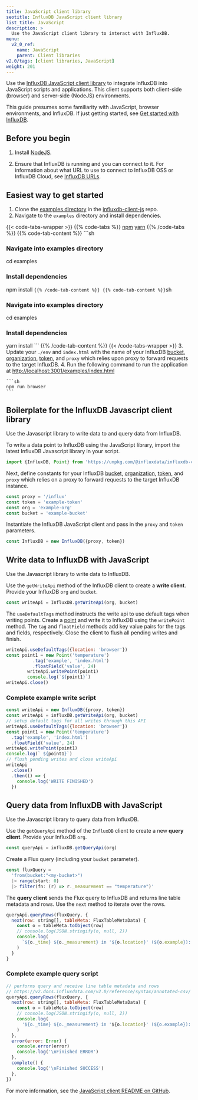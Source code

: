 ```yaml
---
title: JavaScript client library
seotitle: InfluxDB JavaScript client library
list_title: JavaScript
description: >
  Use the JavaScript client library to interact with InfluxDB.
menu:
  v2_0_ref:
    name: JavaScript
    parent: Client libraries
v2.0/tags: [client libraries, JavaScript]
weight: 201
---
```


Use the [InfluxDB JavaScript client library](https://github.com/influxdata/influxdb-client-js) to integrate InfluxDB into JavaScript scripts and applications. This client supports both client-side (browser) and server-side (NodeJS) environments. 

This guide presumes some familiarity with JavaScript, browser environments, and InfluxDB.
If just getting started, see [Get started with InfluxDB](/v2.0/get-started/).

## Before you begin

1. Install [NodeJS](https://nodejs.org/en/download/package-manager/).

2. Ensure that InfluxDB is running and you can connect to it.
   For information about what URL to use to connect to InfluxDB OSS or InfluxDB Cloud, see [InfluxDB URLs](/v2.0/reference/urls/).

## Easiest way to get started 
1. Clone the [examples directory](https://github.com/influxdata/influxdb-client-js/tree/master/examples) in the [influxdb-client-js](https://github.com/influxdata/influxdb-client-js) repo. 
2. Navigate to the `examples` directory and install dependencies. 

{{< code-tabs-wrapper >}}
{{% code-tabs %}}
[npm](#)
[yarn](#)
    {{% /code-tabs %}}
    {{% code-tab-content %}}
    ```sh
### Navigate into examples directory
cd examples 

### Install dependencies
npm install
    ```
    {{% /code-tab-content %}}
    {{% code-tab-content %}}
    ```sh
### Navigate into examples directory
cd examples 

### Install dependencies
yarn install
    ```
    {{% /code-tab-content %}}
    {{< /code-tabs-wrapper >}}
3. Update your `./env` and `index.html` with the name of your InfluxDB [bucket](/v2.0/organizations/buckets/), [organization](/v2.0/organizations/), [token](/v2.0/security/tokens/), and `proxy` which relies upon proxy to forward requests to the target InfluxDB. 
4. Run the following command to run the application at [http://localhost:3001/examples/index.html]()

    ```sh
    npm run browser
    ```

## Boilerplate for the InfluxDB Javascript client library  
Use the Javascript library to write data to and query data from InfluxDB.

To write a data point to InfluxDB using the JavaScript library, import the latest InfluxDB Javascript library in your script.

```js
import {InfluxDB, Point} from 'https://unpkg.com/@influxdata/influxdb-client/dist/index.browser.mjs'
```

Next, define constants for your InfluxDB [bucket](/v2.0/organizations/buckets/), [organization](/v2.0/organizations/), [token](/v2.0/security/tokens/), and `proxy` which relies on a proxy to forward requests to the target InfluxDB instance. 


```js
const proxy = '/influx' 
const token = 'example-token'
const org = 'example-org'
const bucket = 'example-bucket'
```

Instantiate the InfluxDB JavaScript client and pass in the `proxy` and `token` parameters.

```js
const InfluxDB = new InfluxDB({proxy, token})
```

## Write data to InfluxDB with JavaScript
Use the Javascript library to write data to InfluxDB.

Use the `getWriteApi` method of the InfluxDB client to create a **write client**. Provide your InfluxDB `org` and `bucket`.

```js
const writeApi = InfluxDB.getWriteApi(org, bucket)
```

The `useDefaultTags` method instructs the write api to use default tags when writing points. Create a [point](/v2.0/reference/glossary/#point) and write it to InfluxDB using the `writePoint` method. The `tag` and `floatField` methods add key value pairs for the tags and fields, respectively.  Close the client to flush all pending writes and finish. 

```js
writeApi.useDefaultTags({location: 'browser'})
const point1 = new Point('temperature')
          .tag('example', 'index.html')
          .floatField('value', 24)
        writeApi.writePoint(point1)
        console.log(`${point1}`)
writeApi.close()
```

### Complete example write script

```js
const writeApi = new InfluxDB({proxy, token})
const writeApi = influxDB.getWriteApi(org, bucket)
// setup default tags for all writes through this API
writeApi.useDefaultTags({location: 'browser'})
const point1 = new Point('temperature')
  .tag('example', 'index.html')
  .floatField('value', 24)
writeApi.writePoint(point1)
console.log(` ${point1}`)
// flush pending writes and close writeApi
writeApi
  .close()
  .then(() => {
    console.log('WRITE FINISHED')
  })
```

## Query data from InfluxDB with JavaScript
Use the Javascript library to query data from InfluxDB.

Use the `getQueryApi` method of the `InfluxDB` client to create a new **query client**. Provide your InfluxDB `org`. 

```js
const queryApi = influxDB.getQueryApi(org)
```

Create a Flux query (including your `bucket` parameter).

```js
const fluxQuery =
  'from(bucket:"<my-bucket>") 
  |> range(start: 0) 
  |> filter(fn: (r) => r._measurement == "temperature")'
```

The **query client** sends the Flux query to InfluxDB and returns line table metadata and rows.
Use the `next` method to iterate over the rows.

```js
queryApi.queryRows(fluxQuery, {
  next(row: string[], tableMeta: FluxTableMetaData) {
    const o = tableMeta.toObject(row)
    // console.log(JSON.stringify(o, null, 2))
    console.log(
      `${o._time} ${o._measurement} in '${o.location}' (${o.example}): ${o._field}=${o._value}`
    )
  }
}
```

### Complete example query script

```js
// performs query and receive line table metadata and rows
// https://v2.docs.influxdata.com/v2.0/reference/syntax/annotated-csv/
queryApi.queryRows(fluxQuery, {
  next(row: string[], tableMeta: FluxTableMetaData) {
    const o = tableMeta.toObject(row)
    // console.log(JSON.stringify(o, null, 2))
    console.log(
      '${o._time} ${o._measurement} in '${o.location}' (${o.example}): ${o._field}=${o._value}`
    )
  },
  error(error: Error) {
    console.error(error)
    console.log('\nFinished ERROR')
  },
  complete() {
    console.log('\nFinished SUCCESS')
  },
})
```

For more information, see the [JavaScript client README on GitHub](https://github.com/influxdata/influxdb-client-js).
